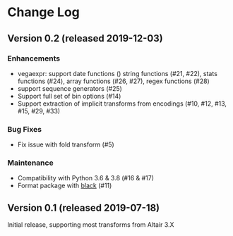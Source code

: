 # Change Log

## Version 0.2 (released 2019-12-03)

### Enhancements

- vegaexpr: support date functions () string functions (#21, #22), stats functions (#24), array functions (#26, #27), regex functions (#28)
- support sequence generators (#25)
- Support full set of bin options (#14)
- Support extraction of implicit transforms from encodings (#10, #12, #13, #15, #29, #33)


### Bug Fixes

- Fix issue with fold transform (#5)

### Maintenance

- Compatibility with Python 3.6 & 3.8 (#16 & #17)
- Format package with [black](https://black.readthedocs.io/) (#11)

## Version 0.1 (released 2019-07-18)

Initial release, supporting most transforms from Altair 3.X
